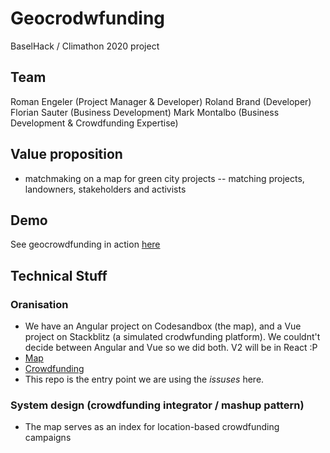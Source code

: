 # Geocrodwfunding
BaselHack / Climathon 2020 project

## Team
Roman Engeler (Project Manager & Developer)
Roland Brand (Developer)
Florian Sauter (Business Development)
Mark Montalbo (Business Development & Crowdfunding Expertise)

## Value proposition
* matchmaking on a map for green city projects -- matching projects, landowners, stakeholders and activists

## Demo
See geocrowdfunding in action [here](https://jlvd5.csb.app/)

## Technical Stuff
### Oranisation
* We have an Angular project on Codesandbox (the map), and a Vue project on Stackblitz (a simulated crodwfunding platform). We couldnt't decide between Angular and Vue so we did both. V2 will be in React :P
* [Map](https://codesandbox.io/s/eager-proskuriakova-jlvd5)
* [Crowdfunding]()
* This repo is the entry point we are using the _issuses_ here.

### System design (crowdfunding integrator / mashup pattern)
* The map serves as an index for location-based crowdfunding campaigns

